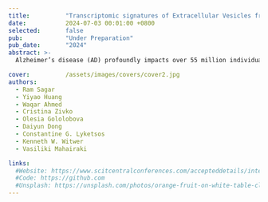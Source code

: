 ```yaml
---
title:          "Transcriptomic signatures of Extracellular Vesicles from Alzheimer’s Disease iPSC-derived Neurons"
date:           2024-07-03 00:01:00 +0800
selected:       false
pub:            "Under Preparation"
pub_date:       "2024"
abstract: >-
  Alzheimer’s disease (AD) profoundly impacts over 55 million individuals globally, with cases projected to triple by 2050, posing an escalating public health challenge. The underlying mechanisms of AD remain incompletely understood, highlighting the urgent need for reliable biomarkers for early detection of its pathological features. Extracellular Vesicles (EVs) are lipid bilayer membrane-enclosed nanoparticles of cellular origin, instrumental in facilitating various intercellular interactions through the transport and transfer of molecules between neighboring cells. EVs have come to light as important factors containing cargo that may alter/contribute to AD pathogenesis. The aim of this study was to compare the cargo composition of EVs isolated from neurons of people with AD to controls. Induced Pluripotent Stem Cells (iPSCs) were derived from patients with AD (n=8) and cognitively unimpaired (CU) individuals (n=6), followed by differentiation into excitatory glutamatergic neurons. Subsequently, secreted EVs were isolated from these mature neurons, followed by the execution of bulk RNA sequencing. Transcriptomic analysis revealed the presence of various RNA biotypes within the EVs, notably highlighting a significant distinction in small nuclear RNAs (RNU) between EVs derived from AD versus CU. At adjusted p<0.05, 57 genes were differentially expressed between the EVs from AD and CL neurons. Visualization of the transcriptomic data showed significantly upregulated genes within EVs from AD neurons, associated with pathways related to neuronal maturation, epigenetic modifications, and mitochondrial functions. Our findings further substantiate the evidence that EV cargo from AD neurons exhibit alterations that may contribute to elucidate AD pathology and discovery of disease biomarkers.

cover:          /assets/images/covers/cover2.jpg
authors:
  - Ram Sagar
  - Yiyao Huang
  - Waqar Ahmed
  - Cristina Zivko
  - Olesia Gololobova
  - Daiyun Dong
  - Constantine G. Lyketsos
  - Kenneth W. Witwer
  - Vasiliki Mahairaki

links:
  #Website: https://www.scitcentralconferences.com/accepteddetails/international-conference-on-biomedical-and-cancer-research-2024/2711
  #Code: https://github.com
  #Unsplash: https://unsplash.com/photos/orange-fruit-on-white-table-cloth-ISX_imp8t1o
---
```

